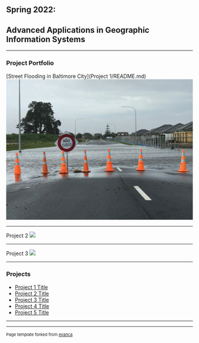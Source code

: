 ## Spring 2022: 
## Advanced Applications in Geographic Information Systems

---

### Project Portfolio

[Street Flooding in Baltimore City](Project 1/README.md)
<img src="Project 1/flooding.jpg?raw=true"/>

---
Project 2
<img src="images/dummy_thumbnail.jpg?raw=true"/>

---
Project 3
<img src="images/dummy_thumbnail.jpg?raw=true"/>

---

### Projects

- [Project 1 Title](http://example.com/)
- [Project 2 Title](http://example.com/)
- [Project 3 Title](http://example.com/)
- [Project 4 Title](http://example.com/)
- [Project 5 Title](http://example.com/)

---




---
<p style="font-size:11px">Page template forked from <a href="https://github.com/evanca/quick-portfolio">evanca</a></p>
<!-- Remove above link if you don't want to attibute -->
